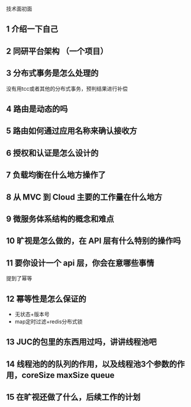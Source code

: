 

技术面初面


## 1 介绍一下自己

## 2 同研平台架构 （一个项目）

## 3 分布式事务是怎么处理的

没有用tcc或者其他的分布式事务，预判结果进行补偿

## 4 路由是动态的吗

## 5 路由如何通过应用名称来确认接收方

## 6 授权和认证是怎么设计的

## 7 负载均衡在什么地方操作了

## 8 从 MVC 到 Cloud 主要的工作量在什么地方

## 9 微服务体系结构的概念和难点

## 10 旷视是怎么做的，在 API 层有什么特别的操作吗

## 11 要你设计一个 api 层，你会在意哪些事情

提到了幂等

## 12 幂等性是怎么保证的

- 无状态+版本号
- map定时过滤+redis分布式锁

## 13 JUC的包里的东西用过吗，讲讲线程池吧

## 14 线程池的的队列的作用，以及线程池3个参数的作用，coreSize maxSize queue

## 15 在旷视还做了什么，后续工作的计划